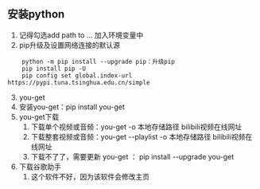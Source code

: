 ## 安装python
1. 记得勾选add path to ... 加入环境变量中
2. pip升级及设置网络连接的默认源
``` 
    python -m pip install --upgrade pip：升级pip
    pip install pip -U
    pip config set global.index-url https://pypi.tuna.tsinghua.edu.cn/simple
```
3. you-get 
  1. 安装you-get：pip install you-get
  2. you-get下载
     1. 下载单个视频或音频：you-get -o 本地存储路径 bilibili视频在线网址
     2. 下载整套视频或音频：you-get --playlist -o 本地存储路径 bilibili视频在线网址 
     3. 下载不了了，需要更新 you-get ： pip install --upgrade you-get
  3. 下载谷歌助手
     1. 这个软件不好，因为该软件会修改主页